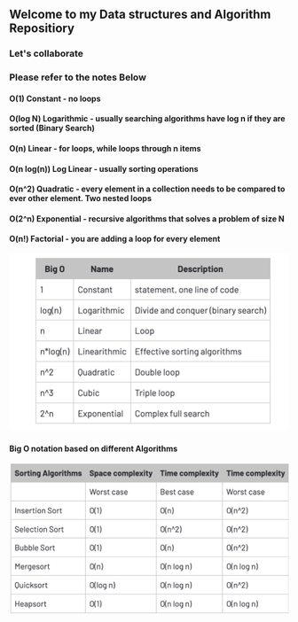 ## Welcome to my Data structures and Algorithm Repositiory
### Let's collaborate
### Please refer to the notes Below
#### O(1) Constant - no loops
#### O(log N) Logarithmic - usually searching algorithms have log n if they are sorted (Binary Search)

#### O(n) Linear - for loops, while loops through n items

#### O(n log(n)) Log Linear - usually sorting operations

#### O(n^2) Quadratic - every element in a collection needs to be compared to ever other element. Two nested loops

#### O(2^n) Exponential - recursive algorithms that solves a problem of size N

#### O(n!) Factorial - you are adding a loop for every element

![BigO](BigO.png)


#### Big O notation based on different Algorithms

![SortingAlgoBigO](SortingAlgoBigO.png)
